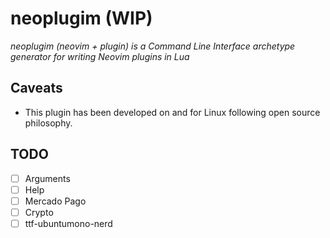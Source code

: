 # neoplugim (WIP)
*neoplugim (neovim + plugin) is a Command Line Interface archetype generator for writing Neovim plugins in Lua*

## Caveats
- This plugin has been developed on and for Linux following open source philosophy.

## TODO
- [ ] Arguments
- [ ] Help
- [ ] Mercado Pago
- [ ] Crypto
- [ ] ttf-ubuntumono-nerd
